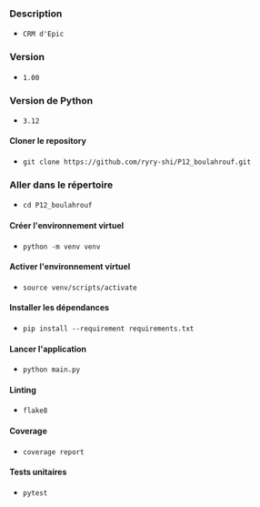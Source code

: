 ### Description
- `CRM d'Epic`

### Version
- `1.00`

### Version de Python

- `3.12`

#### Cloner le repository

- `git clone https://github.com/ryry-shi/P12_boulahrouf.git`

### Aller dans le répertoire

- `cd P12_boulahrouf`

#### Créer l'environnement virtuel

- `python -m venv venv`

#### Activer l'environnement virtuel

- `source venv/scripts/activate`

#### Installer les dépendances

- `pip install --requirement requirements.txt`

#### Lancer l'application

- `python main.py`

#### Linting

- `flake8`

#### Coverage

- `coverage report`

#### Tests unitaires

- `pytest`
